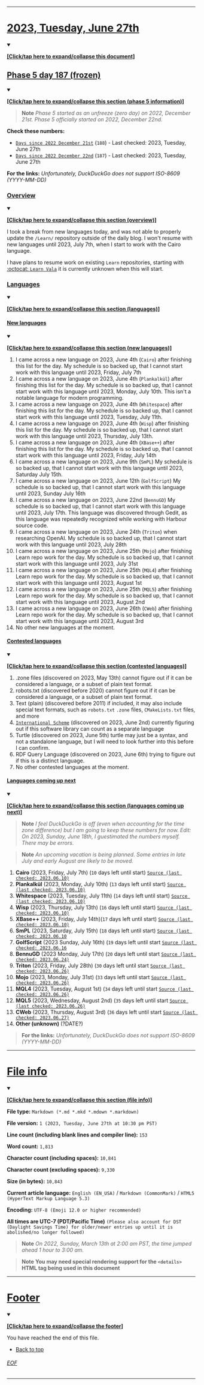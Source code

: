 	
***

# [2023, Tuesday, June 27th](#2023-Tuesday-June-27th)

<details open><summary><p lang="en"><b><u>[Click/tap here to expand/collapse this document]</u></b></p></summary>

## [Phase 5 day 187 (frozen)](#Phase-5-day-187-frozen)

<details open><summary><p lang="en"><b><u>[Click/tap here to expand/collapse this section (phase 5 information)]</u></b></p></summary>

> **Note** _Phase 5 started as an unfreeze (zero day) on 2022, December 21st. Phase 5 officially started on 2022, December 22nd._

**Check these numbers:**

- [`Days since 2022 December 21st`](https://duckduckgo.com/?q=days+since+december+21st+2022&t=ffab&ia=answer) (`188`) - Last checked: 2023, Tuesday, June 27th
- [`Days since 2022 December 22nd`](https://duckduckgo.com/?q=days+since+december+22nd+2022&t=ffab&ia=answer) (`187`) - Last checked: 2023, Tuesday, June 27th

**For the links:** _Unfortunately, DuckDuckGo does not support ISO-8609 (YYYY-MM-DD)_

</details>

### [Overview](#Overview)

<details open><summary><p lang="en"><b><u>[Click/tap here to expand/collapse this section (overview)]</u></b></p></summary>

I took a break from new languages today, and was not able to properly update the `/Learn/` repository outside of the daily blog. I won't resume with new languages until 2023, July 7th, when I start to work with the Cairo language.

I have plans to resume work on existing `Learn` repositories, starting with [:octocat: `Learn Vala`](https://github.com/seanpm2001/Learn-Vala/) it is currently unknown when this will start.

</details>

### [Languages](#Languages)

<details open><summary><p lang="en"><b><u>[Click/tap here to expand/collapse this section (languages)]</u></b></p></summary>

#### [New languages](#New-languages)

<details open><summary><p lang="en"><b><u>[Click/tap here to expand/collapse this section (new languages)]</u></b></p></summary>

1. I came across a new language on 2023, June 4th (`Cairo`) after finishing this list for the day. My schedule is so backed up, that I cannot start work with this language until 2023, Friday, July 7th
2. I came across a new language on 2023, June 4th (`Plankalkül`) after finishing this list for the day. My schedule is so backed up, that I cannot start work with this language until 2023, Monday, July 10th. This isn't a notable language for modern programming.
3. I came across a new language on 2023, June 4th (`Whitespace`) after finishing this list for the day. My schedule is so backed up, that I cannot start work with this language until 2023, Tuesday, July 11th.
4. I came across a new language on 2023, June 4th (`Wisp`) after finishing this list for the day. My schedule is so backed up, that I cannot start work with this language until 2023, Thursday, July 13th.
5. I came across a new language on 2023, June 4th (`XBase++`) after finishing this list for the day. My schedule is so backed up, that I cannot start work with this language until 2023, Friday, July 14th
6. I came across a new language on 2023, June 9th (`SmPL`) My schedule is so backed up, that I cannot start work with this language until 2023, Saturday July 15th.
7. I came across a new language on 2023, June 12th (`GolfScript`) My schedule is so backed up, that I cannot start work with this language until 2023, Sunday July 16th
8. I came across a new language on 2023, June 22nd (`BennuGD`) My schedule is so backed up, that I cannot start work with this language until 2023, July 17th. This language was discovered through Gedit, as this language was repeatedly recognized while working with Harbour source code.
9. I came across a new language on 2023, June 24th (`Triton`) when researching OpenAI. My schedule is so backed up, that I cannot start work with this language until 2023, July 28th
10. I came across a new language on 2023, June 25th (`Mojo`) after finishing Learn repo work for the day. My schedule is so backed up, that I cannot start work with this language until 2023, July 31st
11. I came across a new language on 2023, June 25th (`MQL4`) after finishing Learn repo work for the day. My schedule is so backed up, that I cannot start work with this language until 2023, August 1st
12. I came across a new language on 2023, June 25th (`MQL5`) after finishing Learn repo work for the day. My schedule is so backed up, that I cannot start work with this language until 2023, August 2nd
13. I came across a new language on 2023, June 26th (`CWeb`) after finishing Learn repo work for the day. My schedule is so backed up, that I cannot start work with this language until 2023, August 3rd
14. No other new languages at the moment.

</details> <!-- End: New languages !-->

#### [Contested languages](#Contested-languages)

<details open><summary><p lang="en"><b><u>[Click/tap here to expand/collapse this section (contested languages)]</u></b></p></summary>

1. .zone files (discovered on 2023, May 13th) cannot figure out if it can be considered a language, or a subset of plain text format.
2. robots.txt (discovered before 2020) cannot figure out if it can be considered a language, or a subset of plain text format.
3. Text (plain) (discovered before 2011) if included, it may also include special text formats, such as `robots.txt` `.zone` files, `CMakeLists.txt` files, and more
4. [`International Scheme`](https://github.com/metaphorm/international-scheme/) (discovered on 2023, June 2nd) currently figuring out if this software library can count as a separate language
5. Turtle (discovered on 2023, June 5th) turtle may just be a syntax, and not a standalone language, but I will need to look further into this before I can confirm.
6. RDF Query Language (discovered on 2023, June 6th) trying to figure out if this is a distinct language.
7. No other contested languages at the moment.

</details> <!-- End: Contested languages !-->

#### [Languages coming up next](#Languages-coming-up-next)

<details open><summary><p lang="en"><b><u>[Click/tap here to expand/collapse this section (languages coming up next)]</u></b></p></summary>

> **Note** _I feel DuckDuckGo is off (even when accounting for the time zone difference) but I am going to keep these numbers for now. Edit: On 2023, Sunday, June 18th, I guestimated the numbers myself. There may be errors._

> **Note** _An upcoming vacation is being planned. Some entries in late July and early August are likely to be moved._

1. **Cairo** (2023, Friday, July 7th) (`10` days left until start) [`Source (last checked: 2023.06.10)`](https://duckduckgo.com/?t=ffab&q=days+until+july+7th+2023&ia=answer)
2. **Plankalkül** (2023, Monday, July 10th) (`13` days left until start) [`Source (last checked: 2023.06.10)`](https://duckduckgo.com/?q=days+until+july+10th+2023&t=ffab&ia=answer)
3. **Whitespace** (2023, Tuesday, July 11th) (`14` days left until start) [`Source (last checked: 2023.06.10)`](https://duckduckgo.com/?q=days+until+july+11th+2023&t=ffab&ia=answer)
4. **Wisp** (2023, Thursday, July 13th) (`16` days left until start) [`Source (last checked: 2023.06.10)`](https://duckduckgo.com/?q=days+until+july+13th+2023&t=ffab&ia=answer)
5. **XBase++** (2023, Friday, July 14th)(`17` days left until start) [`Source (last checked: 2023.06.10)`](https://duckduckgo.com/?q=days+until+july+14th+2023&t=ffab&ia=answer)
6. **SmPL** (2023, Saturday, July 15th) (`18` days left until start) [`Source (last checked: 2023.06.10`](https://duckduckgo.com/?q=days+until+july+15th+2023&t=ffab&ia=answer)
7. **GolfScript** (2023 Sunday, July 16th) (`19` days left until start [`Source (last checked: 2023.06.16`](https://duckduckgo.com/?q=days+until+july+16th+2023&t=ffab&ia=answer)
8. **BennuGD** (2023 Monday, July 17th) (`20` days left until start [`Source (last checked: 2023.06.24)`](https://duckduckgo.com/?q=days+until+july+17th+2023&t=ffab&ia=answer)
9. **Triton** (2023, Friday, July 28th) (`30` days left until start [`Source (last checked: 2023.06.26)`](https://duckduckgo.com/?q=days+until+july+28th+2023&t=ffab&ia=answer)
10. **Mojo** (2023, Monday, July 31st) (`33` days left until start [`Source (last checked: 2023.06.26)`](https://duckduckgo.com/?q=days+until+july+31st+2023&t=ffab&ia=answer)
11. **MQL4** (2023, Tuesday, August 1st) (`34` days left until start [`Source (last checked: 2023.06.26)`](https://duckduckgo.com/?q=days+until+august-1st+2023&t=ffab&ia=answer)
12. **MQL5** (2023, Wednesday, August 2nd) (`35` days left until start [`Source (last checked: 2023.06.26)`](https://duckduckgo.com/?q=days+until+august-2nd+2023&t=ffab&ia=answer)
13. **CWeb** (2023, Thursday, August 3rd) (`36` days left until start [`Source (last checked: 2023.06.27)`](https://duckduckgo.com/?q=days+until+august-3rd+2023&t=ffab&ia=answer)
14. **Other (unknown)** (?DATE?)

> **For the links:** _Unfortunately, DuckDuckGo does not support ISO-8609 (YYYY-MM-DD)_

</details> <!-- End: Languages coming up next !-->

<!-- Today wasn't planned to be a development day for new repositories. I am taking a temporary break from it to work on other projects. If I can gather more languages, I might start phase 4 (2022) earlier. <!-- Work is being done to get the [`Learn`](https://github.com/seanpm2001/Learn/) repository back up to date, as I couldn't keep up in the last 3 days of phase 3 of 2022. The current phase finished yesterday (2022, Tuesday, November 29th) new repositories are expected to start being created at an unknown time in 2022 December. !--> 

</details> <!-- End: languages !-->
<!-- This is the end of phase 4 (2022) of the acceleration project for `seanpm2001/Learn`. !-->

***

# [File info](#File-info)

<details open><summary><p lang="en"><b><u>[Click/tap here to expand/collapse this section (file info)]</u></b></p></summary>

**File type:** `Markdown (*.md *.mkd *.mdown *.markdown)`

**File version:** `1 (2023, Tuesday, June 27th at 10:30 pm PST)`

**Line count (including blank lines and compiler line):** `153`

**Word count:** `1,813`

**Character count (including spaces):** `10,841`

**Character count (excluding spaces):** `9,330`

**Size (in bytes):** `10,843`

**Current article language:** `English (EN_USA)` / `Markdown (CommonMark)` / `HTML5 (HyperText Markup Language 5.3)`

**Encoding:** `UTF-8 (Emoji 12.0 or higher recommended)`

**All times are UTC-7 (PDT/Pacific Time)** `(Please also account for DST (Daylight Savings Time) for older/newer entries up until it is abolished/no longer followed)`

> **Note** _On 2022, Sunday, March 13th at 2:00 am PST, the time jumped ahead 1 hour to 3:00 am._

> **Note** **You may need special rendering support for the `<details>` HTML tag being used in this document**

</details>

</details>

***

# [Footer](#Footer)

<details open><summary><p lang="en"><b><u>[Click/tap here to expand/collapse the footer]</u></b></p></summary>

You have reached the end of this file.

- [Back to top](#2023-Tuesday-June-27th)

</details>

###### [EOF](#EOF)

***
